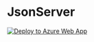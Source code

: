 # JsonServer

[![Deploy to Azure Web App](https://github.com/ghoshasish99/JsonServer/actions/workflows/master_json-server-1.yml/badge.svg)](https://github.com/ghoshasish99/JsonServer/actions/workflows/master_json-server-1.yml)
